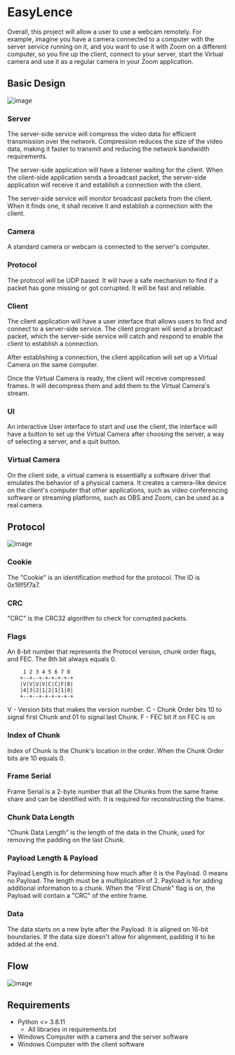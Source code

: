 # EasyLence

Overall, this project will allow a user to use a webcam remotely. For example, imagine you have a camera connected to a computer with the server service running on it, and you want to use it with Zoom on a different computer, so you fire up the client, connect to your server, start the Virtual camera and use it as a regular camera in your Zoom application.
## Basic Design
![image](https://user-images.githubusercontent.com/109152620/236695505-12707c1a-d5b0-420b-bc4e-01c91fc5bbb8.png)

### Server
The server-side service will compress the video data for efficient transmission over the network. Compression reduces the size of the video data, making it faster to transmit and reducing the network bandwidth requirements.

The server-side application will have a listener waiting for the client. When the client-side application sends a broadcast packet, the server-side application will receive it and establish a connection with the client.

The server-side service will monitor broadcast packets from the client. When it finds one, it shall receive it and establish a connection with the client.


### Camera
A standard camera or webcam is connected to the server's computer.

### Protocol
The protocol will be UDP based. It will have a safe mechanism to find if a packet has gone missing or got corrupted. It will be fast and reliable.

### Client
The client application will have a user interface that allows users to find and connect to a server-side service. The client program will send a broadcast packet, which the server-side service will catch and respond to enable the client to establish a connection.

After establishing a connection, the client application will set up a Virtual Camera on the same computer.

Once the Virtual Camera is ready, the client will receive compressed frames. It will decompress them and add them to the Virtual Camera's stream.


### UI
An interactive User interface to start and use the client, the interface will have a button to set up the Virtual Camera after choosing the server, a way of selecting a server, and a quit button.

### Virtual Camera
On the client side, a virtual camera is essentially a software driver that emulates the behavior of a physical camera. It creates a camera-like device on the client's computer that other applications, such as video conferencing software or streaming platforms, such as OBS and Zoom, can be used as a real camera.
    
## Protocol

![image](https://user-images.githubusercontent.com/109152620/236920960-a5d865ae-9c9c-4347-95f3-c8a90ef8ba17.png)

### Cookie
The "Cookie" is an identification method for the protocol. The ID is 0x16f5f7a7.

### CRC
"CRC" is the CRC32 algorithm to check for corrupted packets.

### Flags
An 8-bit number that represents the Protocol version, chunk order flags, and FEC.
The 8th bit always equals 0.

         1 2 3 4 5 6 7 8
        +--+--+-+-+-+-+-+
        |V|V|V|V|C|C|F|0|
        |4|3|2|1|2|1|1|0|
        +--+--+-+-+-+-+-+
        
V - Version bits that makes the version number.
C - Chunk Order bits 10 to signal first Chunk and 01 to signal last Chunk.
F - FEC bit if on FEC is on

### Index of Chunk
Index of Chunk is the Chunk's location in the order. When the Chunk Order bits are 10 equals 0.

### Frame Serial
Frame Serial is a 2-byte number that all the Chunks from the same frame share and can be identified with. It is required for reconstructing the frame.

### Chunk Data Length
"Chunk Data Length" is the length of the data in the Chunk, used for removing the padding on the last Chunk.

### Payload Length & Payload
Payload Length is for determining how much after it is the Payload. 0 means no Payload. The length must be a multiplication of 2.
Payload is for adding additional information to a chunk. When the "First Chunk" flag is on, the Payload will contain a "CRC" of the entire frame.

### Data
The data starts on a new byte after the Payload. It is aligned on 16-bit boundaries. If the data size doesn't allow for alignment, padding it to be added at the end.
    
## Flow
![image](https://user-images.githubusercontent.com/109152620/236700142-79148267-5968-4409-94ec-44af06831542.png)
## Requirements
* Python <= 3.8.11
    * All libraries in requirements.txt
* Windows Computer with a camera and the server software
* Windows Computer with the client software
